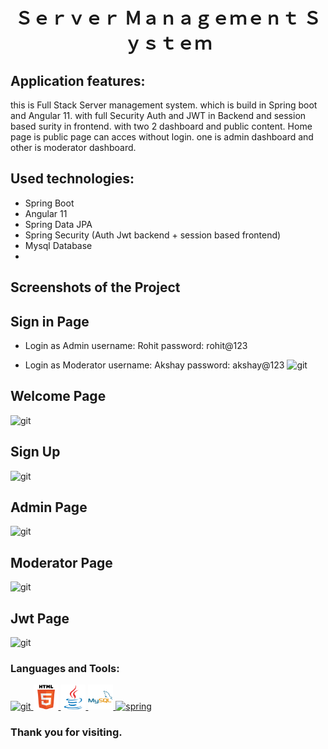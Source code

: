 

<h1 align="center"> Ｓｅｒｖｅｒ Ｍａｎａｇｅｍｅｎｔ Ｓｙｓｔｅｍ </h1>

## Application features:
this is Full Stack Server management system. which is build in Spring boot and Angular 11.
with full Security Auth and JWT in Backend and session based surity in frontend.
with two 2 dashboard and public content. Home page is public page can acces without login. 
one is admin dashboard and other is moderator dashboard.

## Used technologies:
- Spring Boot
- Angular 11
- Spring Data JPA
- Spring Security (Auth Jwt backend + session based frontend)
- Mysql Database
- 

<h2 align="left"> Screenshots of the Project  </h1>

## Sign in Page 
- Login as Admin 
username: Rohit
password: rohit@123

- Login as Moderator
username: Akshay
password: akshay@123
![git](https://user-images.githubusercontent.com/57706022/159151227-2f51cd17-765f-4734-b6f9-b202faf64e20.png)

## Welcome Page
![git](https://user-images.githubusercontent.com/57706022/159149133-6e1dacc7-7447-48c3-92c4-d437f4f43534.png)

## Sign Up
![git](https://user-images.githubusercontent.com/57706022/159151229-d0f379fa-d5ce-4cc7-a5e7-682407a9cee2.png)

## Admin Page
![git](https://user-images.githubusercontent.com/57706022/159151233-58bd89c7-8349-4a66-b304-3d84741c5d2b.png)

## Moderator Page
![git](https://user-images.githubusercontent.com/57706022/159151236-a606d91a-29b0-433b-a5bf-983a0a06fdd6.png)

## Jwt Page
![git](https://user-images.githubusercontent.com/57706022/159151238-2c30f5d0-9329-4c78-862f-9570cc00b6c5.png)

<h3 align="left">Languages and Tools:</h3>
<p align="left"> <a href="https://git-scm.com/" target="_blank" rel="noreferrer"> <img src="https://www.vectorlogo.zone/logos/git-scm/git-scm-icon.svg" alt="git" width="40" height="40"/> </a> <a href="https://www.w3.org/html/" target="_blank" rel="noreferrer"> <img src="https://raw.githubusercontent.com/devicons/devicon/master/icons/html5/html5-original-wordmark.svg" alt="html5" width="40" height="40"/> </a> <a href="https://www.java.com" target="_blank" rel="noreferrer"> <img src="https://raw.githubusercontent.com/devicons/devicon/master/icons/java/java-original.svg" alt="java" width="40" height="40"/> </a> <a href="https://www.mysql.com/" target="_blank" rel="noreferrer"> <img src="https://raw.githubusercontent.com/devicons/devicon/master/icons/mysql/mysql-original-wordmark.svg" alt="mysql" width="40" height="40"/> </a> <a href="https://spring.io/" target="_blank" rel="noreferrer"> <img src="https://www.vectorlogo.zone/logos/springio/springio-icon.svg" alt="spring" width="40" height="40"/> </a> </p>

### Thank you for visiting.




